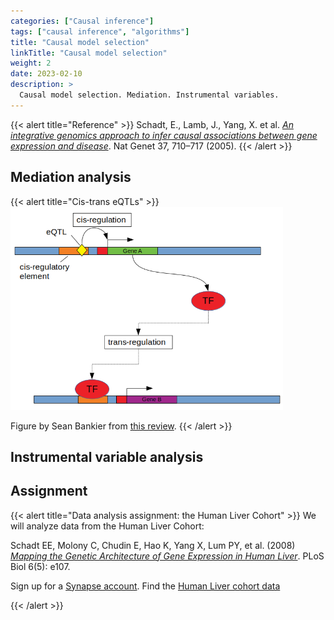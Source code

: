 ```yaml
---
categories: ["Causal inference"]
tags: ["causal inference", "algorithms"]
title: "Causal model selection"
linkTitle: "Causal model selection"
weight: 2
date: 2023-02-10
description: >
  Causal model selection. Mediation. Instrumental variables.
---
```




{{< alert title="Reference" >}}
Schadt, E., Lamb, J., Yang, X. et al. [*An integrative genomics approach to infer causal associations between gene expression and disease*](https://doi.org/10.1038/ng1589). Nat Genet 37, 710–717 (2005).
{{< /alert >}}

## Mediation analysis


{{< alert title="Cis-trans eQTLs" >}}
![Cis-trans eQTLs](cis-trans-eqtl.png)



Figure by Sean Bankier from [this review](https://doi.org/10.3389/fendo.2022.949061).
{{< /alert >}}

## Instrumental variable analysis

## Assignment


{{< alert title="Data analysis assignment: the Human Liver Cohort" >}}
We will analyze data from the Human Liver Cohort:

Schadt EE, Molony C, Chudin E, Hao K, Yang X, Lum PY, et al. (2008) [*Mapping the Genetic Architecture of Gene Expression in Human Liver*](https://doi.org/10.1371/journal.pbio.0060107). PLoS Biol 6(5): e107. 

Sign up for a [Synapse account](https://www.synapse.org/). Find the [Human Liver cohort data](https://www.synapse.org/#!Synapse:syn4499)

{{< /alert >}}